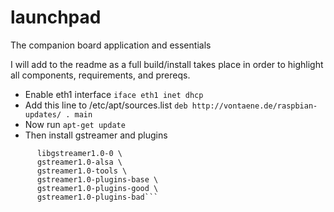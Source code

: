 # launchpad
The companion board application and essentials

I will add to the readme as a full build/install takes place in order to highlight all components, requirements, and prereqs.

- Enable eth1 interface `iface eth1 inet dhcp`
- Add this line to /etc/apt/sources.list `deb http://vontaene.de/raspbian-updates/ . main`
- Now run `apt-get update`
- Then install gstreamer and plugins

```apt-get install \
      libgstreamer1.0-0 \
      gstreamer1.0-alsa \
      gstreamer1.0-tools \
      gstreamer1.0-plugins-base \
      gstreamer1.0-plugins-good \
      gstreamer1.0-plugins-bad```
      
